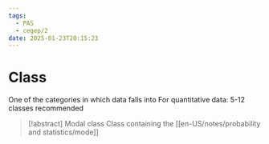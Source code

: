 ```yaml
---
tags:
  - PAS
  - cegep/2
date: 2025-01-23T20:15:23
---
```


# Class

One of the categories in which data falls into
For quantitative data: 5-12 classes recommended

> [!abstract] Modal class
> Class containing the [[en-US/notes/probability and statistics/mode]]